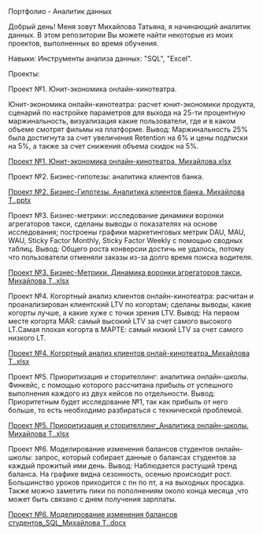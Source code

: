    Портфолио - Аналитик данных


   Добрый день! Меня зовут Михайлова Татьяна, я начинающий аналитик данных. В этом репозитории Вы можете найти некоторые из моих проектов, выполненных во время обучения.

   
  Навыки:
Инструменты анализа данных: "SQL", "Excel".


   Проекты:

   
Проект №1. Юнит-экономика онлайн-кинотеатра.

Юнит-экономика онлайн-кинотеатра: расчет юнит-экономики продукта, сценарий по настройке параметров для выхода на 25-ти процентную маржинальность, визуализация какие пользователи, где и в каком объеме смотрят фильмы на платформе. Вывод: Маржинальность 25% была достигнута за счет увеличения Retention на 6% и цены подписки на 5%, а также за счет снижения объема скидок на 5%.

[Проект №1. Юнит-экономика онлайн-кинотеатра. Михайлова.xlsx](https://github.com/Mihailova-Tatiana/-/files/12596393/1.-.-.xlsx)

  
Проект №2. Бизнес-гипотезы: аналитика клиентов банка. 

[Проект №2. Бизнес-Гипотезы. Аналитика клиентов банка. Михайлова Т..pptx](https://github.com/Mihailova-Tatiana/-/files/12596406/2.-.pptx)


Проект №3. Бизнес-метрики: исследование динамики воронки агрегаторов такси, сделаны выводы о показателях на основе исследования; построены графики маркетинговых метрик DAU, MAU, WAU, Sticky Factor Monthly, Sticky Factor Weekly с помощью сводных таблиц. Вывод: Общего роста конверсии достичь не удалось, потому что пользователи отменяли заказы из-за долго время поиска водителя.

[Проект №3. Бизнес-Метрики. Динамика воронки агрегаторов такси. Михайлова Т..xlsx](https://github.com/Mihailova-Tatiana/-/files/12597072/3.-.xlsx)


Проект №4. Когортный анализ клиентов онлайн-кинотеатра: расчитан и проанализирован клиентский LTV по когортам; сделаны выводы, какие когорты лучше, а какие хуже с точки зрения LTV.
Вывод: На первом месте когорта МАЯ: самый высокий LTV за счет самого высокого LT.Самая плохая когорта в МАРТЕ: самый низкий LTV за счет самого низкого LT. 

[Проект №4. Когортный анализ клиентов онлай-кинотеатра_Михайлова Т..xlsx](https://github.com/Mihailova-Tatiana/-/files/12596411/4.-._.xlsx)


Проект №5. Приоритизация и сторителлинг: аналитика онлайн-школы. Финкейс, с помощью которого рассчитана прибыль от успешного выполнения каждого из двух кейсов по отдельности.
Вывод: Приоритетным будет исследование №1, так как прибыль от него больше, то есть необходимо разбираться с технической проблемой.

[Проект №5. Приоритизация и сторителлинг_Аналитика онлайн-школы. Михайлова Т..xlsx](https://github.com/Mihailova-Tatiana/-/files/12596415/5._.-.xlsx)

Проект №6. Моделирование изменения балансов студентов онлайн-школы: запрос, который собирает данные о балансах студентов за каждый прожитый ими день. 
Вывод: Наблюдается растущий тренд баланса. На графике видна сезонность, осенью происходит рост. Большинство уроков приходится с пн по пт, а на выходных просадка. Также можно заметить пики по пополнениям около конца месяца ,что может быть связано с днем получения зарплаты.

[Проект №6. Моделирование изменения балансов студентов_SQL_Михайлова Т..docx](https://github.com/Mihailova-Tatiana/-/files/12597279/6._SQL_.docx)
